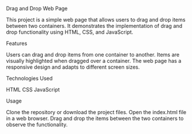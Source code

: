 Drag and Drop Web Page

This project is a simple web page that allows users to drag and drop items between two containers. It demonstrates the implementation of drag and drop functionality using HTML, CSS, and JavaScript.

Features

Users can drag and drop items from one container to another.
Items are visually highlighted when dragged over a container.
The web page has a responsive design and adapts to different screen sizes.

Technologies Used

HTML
CSS
JavaScript

Usage

Clone the repository or download the project files.
Open the index.html file in a web browser.
Drag and drop the items between the two containers to observe the functionality.
